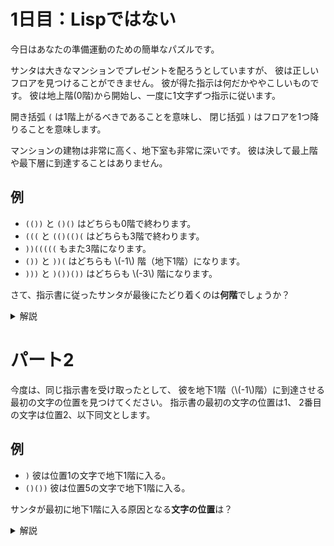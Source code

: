 # 1日目：Lispではない

今日はあなたの準備運動のための簡単なパズルです。

サンタは大きなマンションでプレゼントを配ろうとしていますが、
彼は正しいフロアを見つけることができません。
彼が得た指示は何だかややこしいものです。
彼は地上階(0階)から開始し、一度に1文字ずつ指示に従います。

開き括弧 `(` は1階上がるべきであることを意味し、
閉じ括弧 `)` はフロアを1つ降りることを意味します。

マンションの建物は非常に高く、地下室も非常に深いです。
彼は決して最上階や最下層に到達することはありません。

## 例

- `(())` と `()()` はどちらも0階で終わります。
- `(((` と `(()(()(` はどちらも3階で終わります。
- `))(((((` もまた3階になります。
- `())` と `))(` はどちらも \\(-1\\) 階（地下1階）になります。
- `)))` と `)())())` はどちらも \\(-3\\) 階になります。

さて、指示書に従ったサンタが最後にたどり着くのは**何階**でしょうか？

<details><summary>解説</summary><div>
階数を 0 から始めて、開きカッコで増やし、閉じ括弧で減らせばよい。

```haskell
part1 :: String  -- 入力
      -> Int     -- 答え
part1 = foldl step 0

step n '(' = succ n
step n ')' = pred n
```
</div></details>

# パート2

今度は、同じ指示書を受け取ったとして、
彼を地下1階（\\(-1\\)階）に到達させる最初の文字の位置を見つけてください。
指示書の最初の文字の位置は1、
2番目の文字は位置2、以下同文とします。

## 例

- `)` 彼は位置1の文字で地下1階に入る。
- `()())` 彼は位置5の文字で地下1階に入る。

サンタが最初に地下1階に入る原因となる**文字の位置**は？

<details><summary>解説</summary><div>

パート1と同様に現在位置を追跡し、最初に \\(-1\\) になったところで止めて、
そこまでの位置の個数が答えである。

```haskell
part2 :: String -> Int
part2 = length . takeWhile (-1 <) . scanl step 0
```

</div></details>
